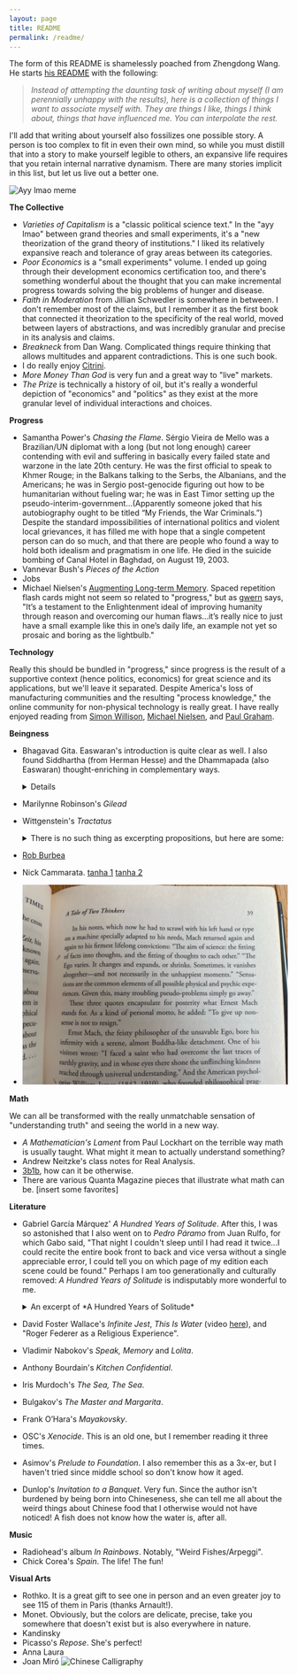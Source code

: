```yaml
---
layout: page
title: README
permalink: /readme/
---
```


The form of this README is shamelessly poached from Zhengdong Wang. He starts [his README](https://zhengdongwang.com/readme) with the following:

> *Instead of attempting the daunting task of writing about myself (I am perennially unhappy with the results), here is a collection of things I want to associate myself with. They are things I like, things I think about, things that have influenced me. You can interpolate the rest.*

I'll add that writing about yourself also fossilizes one possible story. A person is too complex to fit in even their own mind, so while you must distill that into a story to make yourself legible to others, an expansive life requires that you retain internal narrative dynamism. There are many stories implicit in this list, but let us live out a better one. 

![Ayy lmao meme](/assets/images/ayy-lmao.png)

**The Collective**
- *Varieties of Capitalism* is a "classic political science text." In the "ayy lmao" between grand theories and small experiments, it's a "new theorization of the grand theory of institutions." I liked its relatively expansive reach and tolerance of gray areas between its categories. 
- *Poor Economics* is a "small experiments" volume. I ended up going through their development economics certification too, and there's something wonderful about the thought that you can make incremental progress towards solving the big problems of hunger and disease. 
- *Faith in Moderation* from Jillian Schwedler is somewhere in between. I don't remember most of the claims, but I remember it as the first book that connected it theorization to the specificity of the real world, moved between layers of abstractions, and was incredibly granular and precise in its analysis and claims. 
- *Breakneck* from Dan Wang. Complicated things require thinking that allows multitudes and apparent contradictions. This is one such book.  
- I do really enjoy [Citrini](https://www.citriniresearch.com/). 
- *More Money Than God* is very fun and a great way to "live" markets.
- *The Prize* is technically a history of oil, but it's really a wonderful depiction of "economics" and "politics" as they exist at the more granular level of individual interactions and choices. 

**Progress**
- Samantha Power's *Chasing the Flame*. Sérgio Vieira de Mello was a Brazilian/UN diplomat with a long (but not long enough) career contending with evil and suffering in basically every failed state and warzone in the late 20th century. He was the first official to speak to Khmer Rouge; in the Balkans talking to the Serbs, the Albanians, and the Americans; he was in Sergio post-genocide figuring out how to be humanitarian without fueling war; he was in East Timor setting up the pseudo-interim-government...(Apparently someone joked that his autobiography ought to be titled “My Friends, the War Criminals.”) Despite the standard impossibilities of international politics and violent local grievances, it has filled me with hope that a single competent person can do so much, and that there are people who found a way to hold both idealism and pragmatism in one life. He died in the suicide bombing of Canal Hotel in Baghdad, on August 19, 2003. 
- Vannevar Bush's *Pieces of the Action* 
- Jobs
- Michael Nielsen's [Augmenting Long-term Memory](https://augmentingcognition.com/ltm.html). Spaced repetition flash cards might not seem so related to "progress," but as [gwern](https://gwern.net/spaced-repetition#where-was-i-going-with-this) says, "It’s a testament to the Enlightenment ideal of improving humanity through reason and overcoming our human flaws...it’s really nice to just have a small example like this in one’s daily life, an example not yet so prosaic and boring as the lightbulb." 

**Technology** 

Really this should be bundled in "progress," since progress is the result of a supportive context (hence politics, economics) for great science and its applications, but we'll leave it separated. Despite America's loss of manufacturing communities and the resulting "process knowledge," the online community for non-physical technology is really great. I have really enjoyed reading from [Simon Willison](https://simonwillison.net/), [Michael Nielsen](https://michaelnielsen.org/), and [Paul Graham](https://paulgraham.com/worked.html).

**Beingness**

- Bhagavad Gita. Easwaran's introduction is quite clear as well. I also found Siddhartha (from Herman Hesse) and the Dhammapada (also Easwaran) thought-enriching in complementary ways. 
  <details> 
    Right understanding is seeing life as it is. In the midst of change, where is there a place to stand firm? Where is there anything to have and hold? To know that happiness cannot come from anything outside, and that all things that come into being have to pass away: this is right understanding, the beginning of wisdom.
  </details>
- Marilynne Robinson's *Gilead*
- Wittgenstein's *Tractatus* 
  <details>
  <summary>There is no such thing as excerpting propositions, but here are some: </summary>
  
  > *5.6 The limits of my language mean the limits of my world.*
  

  > *6.5 When an answer cannot be stated, neither can the question be stated.*
  >> *There is no such thing as the riddle.*
  >> *If a question can be posed at all, then it can also be answered.*

  > *6.521 The solution to the problem of life is found in the vanishing of the problem.*
  >> *(Is this not the reason why those to whom the meaning of life became clear after prolonged doubt, could not then say in what this meaning consisted?)*

  > *6.522 There is, though, the ineffable.*
  >> *This shows itself, it is the mystical.*
  </details>
- [Rob Burbea](https://www.youtube.com/watch?v=n03ZNoO-_p0&list=PLO6hhaAzLmipGYeeZCr-Cn_YuJj_XgUat&ab_channel=RobBurbeaTalks)
- Nick Cammarata. [tanha 1](https://x.com/nickcammarata/status/1566589893136064512) [tanha 2](https://x.com/nickcammarata/status/1649952823843463168)
- ![Exact Thinking in Demented Times](image.png)

**Math** 

We can all be transformed with the really unmatchable sensation of "understanding truth" and seeing the world in a new way. 
- *A Mathematician's Lament* from Paul Lockhart on the terrible way math is usually taught. What might it mean to actually understand something? 
- Andrew Neitzke's class notes for Real Analysis. 
- [3b1b](https://www.youtube.com/c/3blue1brown), how can it be otherwise. 
- There are various Quanta Magazine pieces that illustrate what math can be. [insert some favorites]

**Literature**
- Gabriel García Márquez' *A Hundred Years of Solitude*. After this, I was so astonished that I also went on to *Pedro Páramo* from Juan Rulfo, for which Gabo said, "That night I couldn't sleep until I had read it twice...I could recite the entire book front to back and vice versa without a single appreciable error, I could tell you on which page of my edition each scene could be found." Perhaps I am too generationally and culturally removed: *A Hundred Years of Solitude* is indisputably more wonderful to me.  
  <details>
  <summary>An excerpt of *A Hundred Years of Solitude*</summary>
  
  Before them, surrounded by ferns and palm trees, white and powdery in the silent morning light, was an enormous Spanish galleon. Tilted slightly to the starboard, it had hanging from its intact masts the dirty rags of its sails in the midst of its rigging, which was adorned with orchids. The hull, covered with an armor of petrified barnacles and soft moss, was firmly fastened into a surface of stones. The whole structure seemed to occupy its own space, one of solitude and oblivion, protected from the vices of time and the habits of the birds. Inside, where the expeditionaries explored with careful intent, there was nothing but a thick forest of flowers.
  </details>
- David Foster Wallace's *Infinite Jest*, *This Is Water* (video [here](https://www.youtube.com/watch?v=5tIk4IOOeco)), and "Roger Federer as a Religious Experience".
- Vladimir Nabokov's *Speak, Memory* and *Lolita*. 
- Anthony Bourdain's *Kitchen Confidential*. 
- Iris Murdoch's *The Sea, The Sea*. 
- Bulgakov's *The Master and Margarita*. 
- Frank O’Hara's *Mayakovsky*. 
- OSC's *Xenocide*. This is an old one, but I remember reading it three times. 
- Asimov's *Prelude to Foundation*. I also remember this as a 3x-er, but I haven't tried since middle school so don't know how it aged. 
- Dunlop's *Invitation to a Banquet*. Very fun. Since the author isn't burdened by being born into Chineseness, she can tell me all about the weird things about Chinese food that I otherwise would not have noticed! A fish does not know how the water is, after all. 

**Music**
- Radiohead's album *In Rainbows*. Notably, "Weird Fishes/Arpeggi".
- Chick Corea's *Spain*. The life! The fun!

**Visual Arts**
- Rothko. It is a great gift to see one in person and an even greater joy to see 115 of them in Paris (thanks Arnault!). 
- Monet. Obviously, but the colors are delicate, precise, take you somewhere that doesn't exist but is also everywhere in nature. 
- Kandinsky
- Picasso's *Repose*. She's perfect!
- Anna Laura 
- Joan Miró
![Chinese Calligraphy](assets/images/calligraphy.png)
